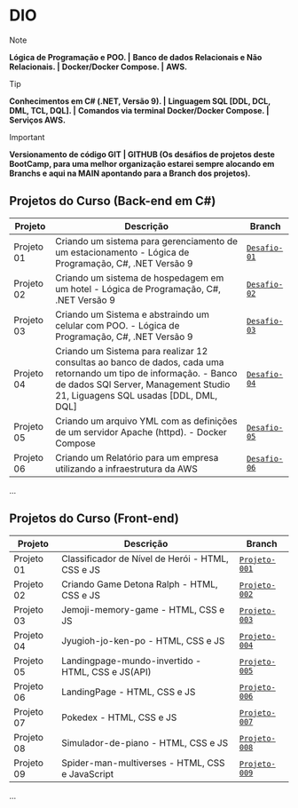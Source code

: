 # DIO

> [!NOTE]
> **Lógica de Programação e POO. |**
> **Banco de dados Relacionais e Não Relacionais. |**
> **Docker/Docker Compose. |**
> **AWS.**

> [!TIP]
> **Conhecimentos em C# (.NET, Versão 9). |**
> **Linguagem SQL [DDL, DCL, DML, TCL, DQL]. |**
> **Comandos via terminal Docker/Docker Compose. |**
> **Serviços AWS.**

> [!IMPORTANT]
> **Versionamento de código GIT | GITHUB (Os desáfios de projetos deste BootCamp, para uma melhor organização estarei sempre alocando em Branchs e aqui na MAIN apontando para a Branch dos projetos).**
>

## Projetos do Curso (Back-end em C#)

| Projeto | Descrição | Branch |
|--------|-----------|--------|
| Projeto 01 | Criando um sistema para gerenciamento de um estacionamento - Lógica de Programação, C#, .NET Versão 9  | [`Desafio-01`](https://github.com/mauriciocampos1234/DIO-BOOT-CAMP/tree/Desafio-01) |
| Projeto 02 | Criando um sistema de hospedagem em um hotel - Lógica de Programação, C#, .NET Versão 9  | [`Desafio-02`](https://github.com/mauriciocampos1234/DIO-BOOT-CAMP/tree/Desafio-02) |
| Projeto 03 | Criando um Sistema e abstraindo um celular com POO. - Lógica de Programação, C#, .NET Versão 9  | [`Desafio-03`](https://github.com/mauriciocampos1234/DIO-BOOT-CAMP/tree/Desafio-03) |
| Projeto 04 | Criando um Sistema para realizar 12 consultas ao banco de dados, cada uma retornando um tipo de informação. - Banco de dados SQl Server, Management Studio 21, Liguagens SQL usadas [DDL, DML, DQL]  | [`Desafio-04`](https://github.com/mauriciocampos1234/DIO-BOOT-CAMP/tree/Desafio-04) |
| Projeto 05 | Criando um arquivo YML com as definições de um servidor Apache (httpd). - Docker Compose  | [`Desafio-05`](https://github.com/mauriciocampos1234/DIO-BOOT-CAMP/tree/Desafio-05) |
| Projeto 06 | Criando um Relatório para um empresa utilizando a infraestrutura da AWS  | [`Desafio-06`](https://github.com/mauriciocampos1234/DIO-BOOT-CAMP/tree/Desafio-06) |
...

## Projetos do Curso (Front-end)

| Projeto | Descrição | Branch |
|--------|-----------|--------|
| Projeto 01 | Classificador de Nível de Herói - HTML, CSS e JS  | [`Projeto-001`](https://github.com/mauriciocampos1234/DIO-BOOT-CAMP/tree/Projeto-001) |
| Projeto 02 | Criando Game Detona Ralph - HTML, CSS e JS  | [`Projeto-002`](https://github.com/mauriciocampos1234/DIO-BOOT-CAMP/tree/Projeto-002) |
| Projeto 03 | Jemoji-memory-game - HTML, CSS e JS  | [`Projeto-003`](https://github.com/mauriciocampos1234/DIO-BOOT-CAMP/tree/Projeto-003) |
| Projeto 04 | Jyugioh-jo-ken-po - HTML, CSS e JS  | [`Projeto-004`](https://github.com/mauriciocampos1234/DIO-BOOT-CAMP/tree/Projeto-004) |
| Projeto 05 | Landingpage-mundo-invertido - HTML, CSS e JS(API)  | [`Projeto-005`](https://github.com/mauriciocampos1234/DIO-BOOT-CAMP/tree/Projeto-005) |
| Projeto 06 | LandingPage - HTML, CSS e JS  | [`Projeto-006`](https://github.com/mauriciocampos1234/DIO-BOOT-CAMP/tree/Projeto-006) |
| Projeto 07 | Pokedex - HTML, CSS e JS  | [`Projeto-007`](https://github.com/mauriciocampos1234/DIO-BOOT-CAMP/tree/Projeto-007) |
| Projeto 08 | Simulador-de-piano - HTML, CSS e JS  | [`Projeto-008`](https://github.com/mauriciocampos1234/DIO-BOOT-CAMP/tree/Projeto-008) |
| Projeto 09 | Spider-man-multiverses - HTML, CSS e JavaScript  | [`Projeto-009`](https://github.com/mauriciocampos1234/DIO-BOOT-CAMP/tree/Projeto-009) |
...
